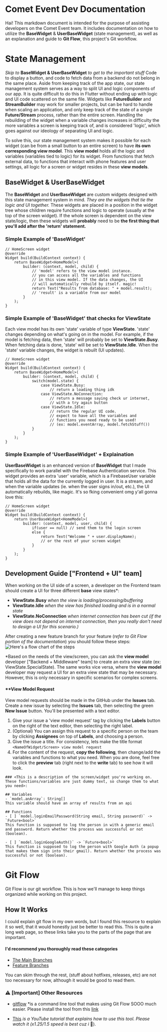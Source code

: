 # Comet Event Dev Documentation

Hai! This markdown document is intended for the purpose of assisting developers on the Comet Event team. It includes documentation on how to utilize the **BaseWidget** & **UserBaseWidget** (state management), as well as an explanation and guide to **Git Flow**, this project's Git workflow. 

# State Management

*Skip to* **BaseWidget & UserBaseWidget** *to get to the important stuff*
Code to display a button, and code to fetch data from a backend do not belong in the same place. Aside from keeping track of the app state, our state management system serves as a way to split UI and logic components of our app. It is quite difficult to do this in Flutter without ending up with logic and UI code scattered on the same file. Widgets like **FutureBuilder** and **StreamBuilder** may work for  smaller projects, but can be hard to handle when scaling an application, and only keep track of the state of a single **Future/Stream** process, rather than the entire screen. Handling the rebuilding of the widget when a variable changes increases in difficulty the more variables a screen is keeping track of, and is considered 'logic', which goes against our ideology of separating UI and logic.

To solve this, our state management system makes it possible for each widget (can be from a small button to an entire screen) to have **its own corresponding view model**. This **view model** holds all the logic and variables (variables tied to logic) for its widget. From functions that fetch external data, to functions that interact with phone features and user settings, all logic for a screen or widget resides in these **view models**. 

## BaseWidget & UserBaseWidget

The **BaseWidget** and **UserBaseWidget** are custom widgets designed with this state management system in mind. *They are the widgets that tie the logic and UI together.* These widgets are placed in a position in the widget tree whose children require functions and logic to operate (usually at the top of the screen widget). If the whole screen is dependent on the view state/logic, then these widgets will **probably** need to be **the first thing that you'll add after the 'return' statement.**

### Simple Example of 'BaseWidget'

    // HomeScreen widget
    @override
    Widget build(BuildContext context) {
	    return BaseWidget<HomeModel>(
		    builder: (context, model, child) {
			    // 'model' refers to the view model instance.
			    // you can access all the variables and functions
			    // in this view model. If the data changes, the UI 	  
			    // will automatically rebuild by itself. magic!
				return Text("Results from database: " + model.result);
				// 'result' is a variable from our model
			}
		);
	}
	    
	    

### Simple Example of 'BaseWidget' that checks for ViewState

Each view model has its own 'state' variable of type **ViewState**. 'state' changes depending on what's going on in the model. For example, if the model is fetching data, then 'state' will probably be set to **ViewState.Busy**. When fetching data is done, 'state' will be set to **ViewState.Idle**. When the 'state' variable changes, the widget is rebuilt (UI updates).

    // HomeScreen widget
    @override
    Widget build(BuildContext context) {
	    return BaseWidget<HomeModel>(
		    builder: (context, model, child) {
			    switch(model.state) {
				    case ViewState.Busy:
					    // return a loading thing idk
					case ViewState.NoConnection:
						// return a message saying check ur internet,
						// with a try again button
					case ViewState.Idle:
						// return the regular UI code.
						// expect to have all the variables and
						// functions you need ready to be used! 
						// (ex: model.eventArray, model.fetchStuff())
			    }
			}
		);
	}

### Simple Example of 'UserBaseWidget' + Explaination

**UserBaseWidget** is an enhanced version of **BaseWidget** that I made specifically to work parallel with the Firebase Authentication service. This widget provides an extra 'user' variable, which is a FirebaseUser variable that holds all the data for the currently logged in user. It is a stream, and when the variable updates (ie. when the user signs in/out, etc.), the UI automatically rebuilds, like magic. It's so fking convenient omg y'all gonna love this:

    // HomeScreen widget
    @override
    Widget build(BuildContext context) {
	    return UserBaseWidget<HomeModel>(
		    builder: (context, model, user, child) {
			    if(user == null) // send them to the login screen
			    else {
					return Text("Welcome " + user.displayName);
					// or the rest of your screen widget
				}
			}
		);
	}

## Development Guide ["Frontend + UI" team]

When working on the UI side of a screen, a developer on the Frontend team should create a UI for three different **base** view states*: 

 - **ViewState.Busy** *when the view is loading/processing/buffering*
 - **ViewState.Idle** *when the view has finished loading and is in a normal state*
 - **ViewState.NoConnection** *when internet connection has been cut (if the view does not depend on internet connection, then you really don't need to design a UI for this scenario.)*

After creating a new feature branch for your feature (*refer to Git Flow portion of the documentation*) you should follow these steps:
![Here's a flow chart of the steps](https://i.ibb.co/By4PMYW/Screen-Shot-2020-05-12-at-7-05-16-PM.png)

*Based on the needs of the view/screen, you can ask the **view model** developer ["Backend + Middleware" team] to create an extra view state (ex: ViewState.SpecialState). The same works vice versa, where the **view model** developer may request a UI for an extra view state that may be necessary. However, this is only necessary in specific scenarios for complex screens.

#### **View Model Request
View model requests should be made in the GitHub under the **Issues** tab. Create a new issue by selecting the **Issues** tab, then selecting the green **New Issue** button. You'll be presented with a text editor. 

1. Give your issue a 'view model request' tag by clicking the **Labels** button on the right of the text editor, then selecting the right label.
2. (Optional) You can assign this request to a specific person on the team by clicking **Assignees** on top of **Labels**, and choosing a person.
3. Give the issue a title. For consistency, lets make the title format `<NameOfWidget/Screen> view model request`
4. For the content of the request, **copy the following**, then change/add the variables and functions to what you need. When you are done, feel free to click the **preview** tab (right next to the **write** tab) to see how it will look.

```
### <This is a description of the screen/widget you're working on. These functions/variables are just dummy text, so change them to what you need>:

## Variables
- `model.anArray`: String[]
This variable should have an array of results from an api

## Functions
- [ ] `model.loginEmailPassword(String email, String password)` -> `Future<bool>`
This function is supposed to log the person in with a generic email and password. Return whether the process was successful or not (boolean).

- [ ] `model.loginGoogleAuth()` -> `Future<bool>`
This function is supposed to log the person with Google Auth (a popup that makes them sign into their gmail). Return whether the process was successful or not (boolean).

```



# Git Flow

Git Flow is our git workflow. This is how we'll manage to keep things organized while working on this project. 


## How It Works

I could explain git flow in my own words, but I found this resource to explain it so well, that it would honestly just be better to read this. This is quite a long web page, so these links take you to the parts of the page that are important.

#### I'd recommend you thoroughly read these categories
- [The Main Branches](https://nvie.com/posts/a-successful-git-branching-model/#the-main-branches)
- [Feature Branches](https://nvie.com/posts/a-successful-git-branching-model/#feature-branches)

You can skim through the rest, (stuff about hotfixes, releases, etc) are not too necessary for now, although it would be good to read them.

### ⚠️ [Important] Other Resources

- [gitflow](https://github.com/nvie/gitflow) *is a command line tool that makes using Git Flow SOOO much easier. Please install the tool from this [link](https://github.com/nvie/gitflow/wiki/Installation)

- [This](https://www.youtube.com/watch?v=BYrt6luynCI&t=155s) *is a YouTube tutorial that explains how to use this tool. Please watch it (x1.25/1.5 speed is best cuz i* 🥱).